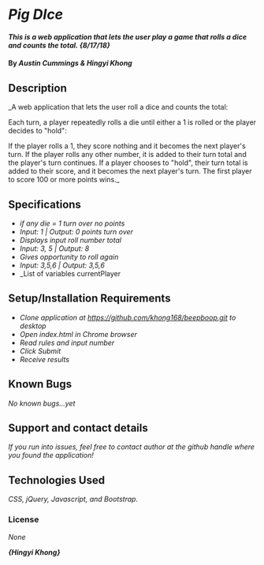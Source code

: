 # _Pig DIce_

#### _This is a web application that lets the user play a game that rolls a dice and counts the total.  {8/17/18}_

#### By _**Austin Cummings & Hingyi Khong**_

## Description

_A web application that lets the user roll a dice and counts the total:

Each turn, a player repeatedly rolls a die until either a 1 is rolled or the player decides to "hold":

If the player rolls a 1, they score nothing and it becomes the next player's turn.
If the player rolls any other number, it is added to their turn total and the player's turn continues.
If a player chooses to "hold", their turn total is added to their score, and it becomes the next player's turn.
The first player to score 100 or more points wins._

## Specifications

* _if any die = 1 turn over no points_
* _Input: 1 | Output: 0 points turn over_
* _Displays input roll number total_
* _Input: 3, 5 | Output: 8_
* _Gives opportunity to roll again_
* _Input: 3,5,6 | Output: 3,5,6_
* _List of variables
  currentPlayer

## Setup/Installation Requirements

* _Clone application at https://github.com/khong168/beepboop.git to desktop_
* _Open index.html in Chrome browser_
* _Read rules and input number_
* _Click Submit_
* _Receive results_

## Known Bugs

_No known bugs...yet_

## Support and contact details

_If you run into issues, feel free to contact author at the github handle where you found the application!_

## Technologies Used

_CSS, jQuery, Javascript, and Bootstrap._

### License

*None*

**_{Hingyi Khong}_**
